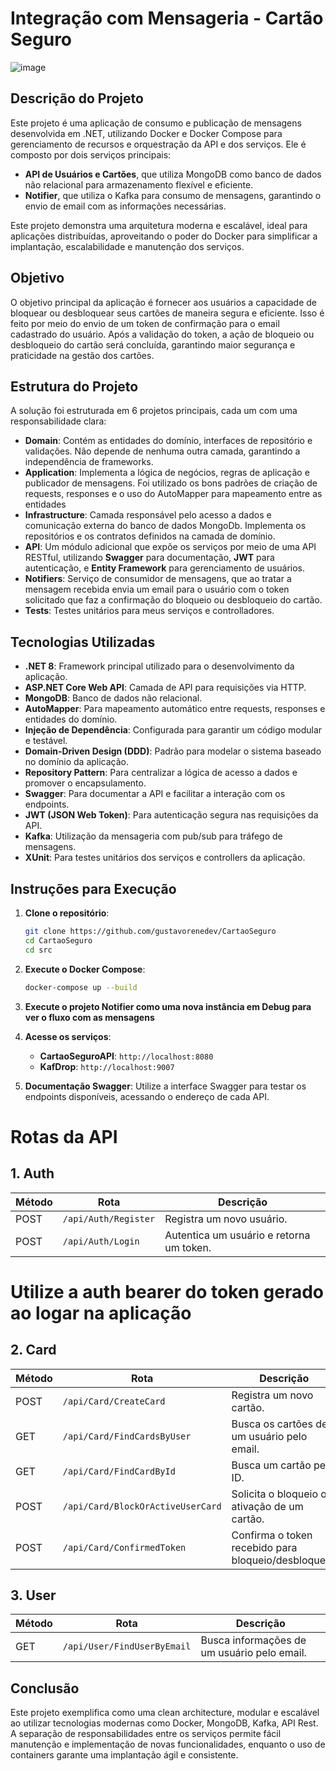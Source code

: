 # Integração com Mensageria - Cartão Seguro

![image](https://github.com/user-attachments/assets/0fb68047-06d3-4f70-bea7-daf607e546fa)

## Descrição do Projeto

Este projeto é uma aplicação de consumo e publicação de mensagens desenvolvida em .NET, utilizando Docker e Docker Compose para gerenciamento de recursos e orquestração da API e dos serviços. Ele é composto por dois serviços principais:

- **API de Usuários e Cartões**, que utiliza MongoDB como banco de dados não relacional para armazenamento flexível e eficiente.  
- **Notifier**, que utiliza o Kafka para consumo de mensagens, garantindo o envio de email com as informações necessárias.  

Este projeto demonstra uma arquitetura moderna e escalável, ideal para aplicações distribuídas, aproveitando o poder do Docker para simplificar a implantação, escalabilidade e manutenção dos serviços.

## Objetivo

O objetivo principal da aplicação é fornecer aos usuários a capacidade de bloquear ou desbloquear seus cartões de maneira segura e eficiente. Isso é feito por meio do envio de um token de confirmação para o email cadastrado do usuário. Após a validação do token, a ação de bloqueio ou desbloqueio do cartão será concluída, garantindo maior segurança e praticidade na gestão dos cartões.

## Estrutura do Projeto

A solução foi estruturada em 6 projetos principais, cada um com uma responsabilidade clara:

- **Domain**: Contém as entidades do domínio, interfaces de repositório e validações. Não depende de nenhuma outra camada, garantindo a independência de frameworks.
- **Application**: Implementa a lógica de negócios, regras de aplicação e publicador de mensagens. Foi utilizado os bons padrões de criação de requests, responses e o uso do AutoMapper para mapeamento entre as entidades
- **Infrastructure**: Camada responsável pelo acesso a dados e comunicação externa do banco de dados MongoDb. Implementa os repositórios e os contratos definidos na camada de domínio.
- **API**: Um módulo adicional que expõe os serviços por meio de uma API RESTful, utilizando **Swagger** para documentação, **JWT** para autenticação, e **Entity Framework** para gerenciamento de usuários.
- **Notifiers**: Serviço de consumidor de mensagens, que ao tratar a mensagem recebida envia um email para o usuário com o token solicitado que faz a confirmação do bloqueio ou desbloqueio do cartão.
- **Tests**: Testes unitários para meus serviços e controlladores.

## Tecnologias Utilizadas

- **.NET 8**: Framework principal utilizado para o desenvolvimento da aplicação.
- **ASP.NET Core Web API**: Camada de API para requisições via HTTP.
- **MongoDB**: Banco de dados não relacional.
- **AutoMapper**: Para mapeamento automático entre requests, responses e entidades do domínio.
- **Injeção de Dependência**: Configurada para garantir um código modular e testável.
- **Domain-Driven Design (DDD)**: Padrão para modelar o sistema baseado no domínio da aplicação.
- **Repository Pattern**: Para centralizar a lógica de acesso a dados e promover o encapsulamento.
- **Swagger**: Para documentar a API e facilitar a interação com os endpoints.
- **JWT (JSON Web Token)**: Para autenticação segura nas requisições da API.
- **Kafka**: Utilização da mensageria com pub/sub para tráfego de mensagens.
- **XUnit**: Para testes unitários dos serviços e controllers da aplicação.

## Instruções para Execução

1. **Clone o repositório**:
   ```bash
   git clone https://github.com/gustavorenedev/CartaoSeguro
   cd CartaoSeguro
   cd src
   ```

2. **Execute o Docker Compose**:
   ```bash
   docker-compose up --build
   ```
3. **Execute o projeto Notifier como uma nova instância em Debug para ver o fluxo com as mensagens**

4. **Acesse os serviços**:
   - **CartaoSeguroAPI**: `http://localhost:8080`  
   - **KafDrop**: `http://localhost:9007`  

5. **Documentação Swagger**: Utilize a interface Swagger para testar os endpoints disponíveis, acessando o endereço de cada API.

# Rotas da API

## 1. Auth

| Método | Rota                    | Descrição                               |
|--------|-------------------------|-----------------------------------------|
| POST   | `/api/Auth/Register`   | Registra um novo usuário.               |
| POST   | `/api/Auth/Login`      | Autentica um usuário e retorna um token.|

# Utilize a auth bearer do token gerado ao logar na aplicação

## 2. Card

| Método | Rota                            | Descrição                                           |
|--------|---------------------------------|---------------------------------------------------|
| POST   | `/api/Card/CreateCard`          | Registra um novo cartão.                          |
| GET    | `/api/Card/FindCardsByUser`     | Busca os cartões de um usuário pelo email.        |
| GET    | `/api/Card/FindCardById`        | Busca um cartão pelo ID.                          |
| POST   | `/api/Card/BlockOrActiveUserCard` | Solicita o bloqueio ou ativação de um cartão.    |
| POST   | `/api/Card/ConfirmedToken`      | Confirma o token recebido para bloqueio/desbloqueio. |

## 3. User

| Método | Rota                        | Descrição                               |
|--------|-----------------------------|-----------------------------------------|
| GET    | `/api/User/FindUserByEmail` | Busca informações de um usuário pelo email. |


## Conclusão

Este projeto exemplifica como uma clean architecture, modular e escalável ao utilizar tecnologias modernas como Docker, MongoDB, Kafka, API Rest. A separação de responsabilidades entre os serviços permite fácil manutenção e implementação de novas funcionalidades, enquanto o uso de containers garante uma implantação ágil e consistente.
